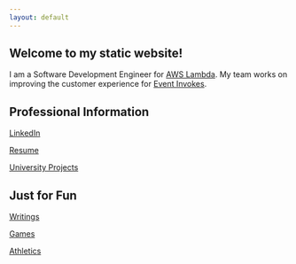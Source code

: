 ```yaml
---
layout: default
---
```

## Welcome to my static website!

I am a Software Development Engineer for [AWS Lambda](https://aws.amazon.com/lambda/). My team works on improving the customer experience for [Event Invokes](https://docs.aws.amazon.com/lambda/latest/dg/invocation-async.html).

## Professional Information

[LinkedIn](https://www.linkedin.com/in/matthew-mcbrien-784b32116/)

[Resume](./assets/resume.pdf)

[University Projects](./university_projects.html)

## Just for Fun

[Writings](./writings.html)

[Games](./games/games.html)

[Athletics](./running/running.html)


<div class="night">
  <div class="shooting_star"></div>
</div>
<div class="night">
  <div class="shooting_star"></div>
</div>
<div class="night">
  <div class="shooting_star"></div>
</div>
<script src='./js/stars.js'></script>